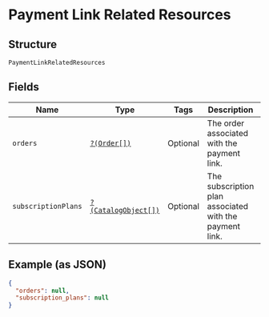 
# Payment Link Related Resources

## Structure

`PaymentLinkRelatedResources`

## Fields

| Name | Type | Tags | Description | Getter | Setter |
|  --- | --- | --- | --- | --- | --- |
| `orders` | [`?(Order[])`](../../doc/models/order.md) | Optional | The order associated with the payment link. | getOrders(): ?array | setOrders(?array orders): void |
| `subscriptionPlans` | [`?(CatalogObject[])`](../../doc/models/catalog-object.md) | Optional | The subscription plan associated with the payment link. | getSubscriptionPlans(): ?array | setSubscriptionPlans(?array subscriptionPlans): void |

## Example (as JSON)

```json
{
  "orders": null,
  "subscription_plans": null
}
```


